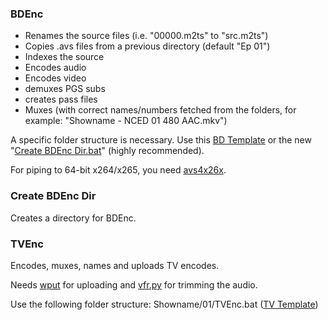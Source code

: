 ### BDEnc ###
- Renames the source files (i.e. "00000.m2ts" to "src.m2ts")
- Copies .avs files from a previous directory (default "Ep 01")
- Indexes the source
- Encodes audio
- Encodes video
- demuxes PGS subs
- creates pass files
- Muxes (with correct names/numbers fetched from the folders, for example: "Showname - NCED 01 480 AAC.mkv")

A specific folder structure is necessary. Use this [BD Template](https://db.tt/295TS1NH) or the new "[Create BDEnc Dir.bat](https://github.com/anonymlol/Encoding_automation_scripts/blob/master/Create%20BDEnc%20Dir.bat)" (highly recommended).

For piping to 64-bit x264/x265, you need [avs4x26x](http://forum.doom9.org/showthread.php?t=162656).

### Create BDEnc Dir ###
Creates a directory for BDEnc.

### TVEnc ###
Encodes, muxes, names and uploads TV encodes. 

Needs [wput](http://wput.sourceforge.net/) for uploading and [vfr.py](https://github.com/wiiaboo/vfr/releases) for trimming the audio.

Use the following folder structure: Showname/01/TVEnc.bat ([TV Template](https://db.tt/KL9PKl0t))

